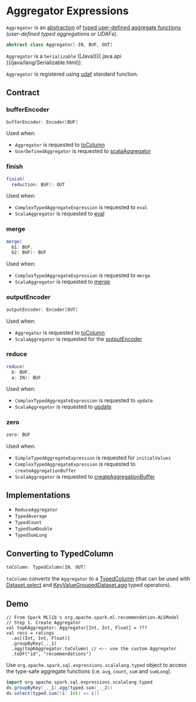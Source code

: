 # Aggregator Expressions

`Aggregator` is an [abstraction](#contract) of [typed user-defined aggregate functions](#implementations) (_user-defined typed aggregations_ or _UDAFs_).

```scala
abstract class Aggregator[-IN, BUF, OUT]
```

`Aggregator` is a `Serializable` ([Java]({{ java.api }}/java/lang/Serializable.html)).

`Aggregator` is registered using [udaf](../standard-functions//index.md#udaf) standard function.

## Contract

### <span id="bufferEncoder"> bufferEncoder

```scala
bufferEncoder: Encoder[BUF]
```

Used when:

* `Aggregator` is requested to [toColumn](#toColumn)
* `UserDefinedAggregator` is requested to [scalaAggregator](UserDefinedAggregator.md#scalaAggregator)

### <span id="finish"> finish

```scala
finish(
  reduction: BUF): OUT
```

Used when:

* `ComplexTypedAggregateExpression` is requested to `eval`
* `ScalaAggregator` is requested to [eval](ScalaAggregator.md#eval)

### <span id="merge"> merge

```scala
merge(
  b1: BUF,
  b2: BUF): BUF
```

Used when:

* `ComplexTypedAggregateExpression` is requested to `merge`
* `ScalaAggregator` is requested to [merge](ScalaAggregator.md#merge)

### <span id="outputEncoder"> outputEncoder

```scala
outputEncoder: Encoder[OUT]
```

Used when:

* `Aggregator` is requested to [toColumn](#toColumn)
* `ScalaAggregator` is requested for the [outputEncoder](ScalaAggregator.md#outputEncoder)

### <span id="reduce"> reduce

```scala
reduce(
  b: BUF,
  a: IN): BUF
```

Used when:

* `ComplexTypedAggregateExpression` is requested to `update`
* `ScalaAggregator` is requested to [update](ScalaAggregator.md#update)

### <span id="zero"> zero

```scala
zero: BUF
```

Used when:

* `SimpleTypedAggregateExpression` is requested for `initialValues`
* `ComplexTypedAggregateExpression` is requested to `createAggregationBuffer`
* `ScalaAggregator` is requested to [createAggregationBuffer](ScalaAggregator.md#createAggregationBuffer)

## Implementations

* `ReduceAggregator`
* `TypedAverage`
* `TypedCount`
* `TypedSumDouble`
* `TypedSumLong`

## <span id="toColumn"> Converting to TypedColumn

```scala
toColumn: TypedColumn[IN, OUT]
```

`toColumn` converts the `Aggregator` to a [TypedColumn](../TypedColumn.md) (that can be used with [Dataset.select](../spark-sql-dataset-operators.md#select) and [KeyValueGroupedDataset.agg](../KeyValueGroupedDataset.md#agg) typed operators).

## Demo

```text
// From Spark MLlib's org.apache.spark.ml.recommendation.ALSModel
// Step 1. Create Aggregator
val topKAggregator: Aggregator[Int, Int, Float] = ???
val recs = ratings
  .as[(Int, Int, Float)]
  .groupByKey(_._1)
  .agg(topKAggregator.toColumn) // <-- use the custom Aggregator
  .toDF("id", "recommendations")
```

Use `org.apache.spark.sql.expressions.scalalang.typed` object to access the type-safe aggregate functions (i.e. `avg`, `count`, `sum` and `sumLong`).

```scala
import org.apache.spark.sql.expressions.scalalang.typed
ds.groupByKey(_._1).agg(typed.sum(_._2))
ds.select(typed.sum((i: Int) => i))
```
